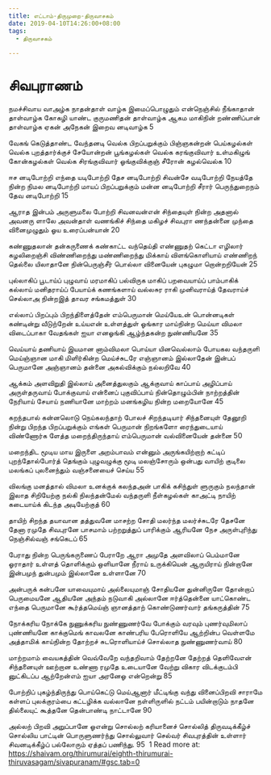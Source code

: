 ```yaml
---
title: எட்டாம்-திருமுறை-திருவாசகம்
date: 2019-04-10T14:26:00+08:00
tags:
  - திருவாசகம்
 
---
```


# சிவபுராணம்

நமச்சிவாய வாஅழ்க நாதன்தாள் வாழ்க
இமைப்பொழுதும் என்நெஞ்சில் நீங்காதான் தாள்வாழ்க
கோகழி யாண்ட குருமணிதன் தாள்வாழ்க
ஆகம மாகிநின் றண்ணிப்பான் தாள்வாழ்க
ஏகன் அநேகன் இறைவ னடிவாழ்க 5

வேகங் கெடுத்தாண்ட வேந்தனடி வெல்க
பிறப்பறுக்கும் பிஞ்ஞகன்றன் பெய்கழல்கள் வெல்க
புறத்தார்க்குச் சேயோன்றன் பூங்கழல்கள் வெல்க
கரங்குவிவார் உள்மகிழுங் கோன்கழல்கள் வெல்க
சிரங்குவிவார் ஓங்குவிக்குஞ் சீரோன் கழல்வெல்க 10

ஈச னடிபோற்றி எந்தை யடிபோற்றி
தேச னடிபோற்றி சிவன்சே வடிபோற்றி
நேயத்தே நின்ற நிமல னடிபோற்றி
மாயப் பிறப்பறுக்கும் மன்ன னடிபோற்றி
சீரார் பெருந்துறைநம் தேவ னடிபோற்றி 15

ஆராத இன்பம் அருளுமலை போற்றி
சிவனவன்என் சிந்தையுள் நின்ற அதனால்
அவனரு ளாலே அவன்தாள் வணங்கிச்
சிந்தை மகிழச் சிவபுரா ணந்தன்னை
முந்தை வினைமுழுதும் ஓய உரைப்பன்யான் 20

கண்ணுதலான் தன்கருணைக் கண்காட்ட வந்தெய்தி
எண்ணுதற் கெட்டா எழிலார் கழலிறைஞ்சி
விண்ணிறைந்து மண்ணிறைந்து மிக்காய் விளங்கொளியாய்
எண்ணிறந் தெல்லை யிலாதானே நின்பெருஞ்சீர்
பொல்லா வினையேன் புகழுமா றொன்றறியேன் 25

புல்லாகிப் பூடாய்ப் புழுவாய் மரமாகிப்
பல்விருக மாகிப் பறவையாய்ப் பாம்பாகிக்
கல்லாய் மனிதராய்ப் பேயாய்க் கணங்களாய்
வல்லசுர ராகி முனிவராய்த் தேவராய்ச்
செல்லாஅ நின்றஇத் தாவர சங்கமத்துள் 30

எல்லாப் பிறப்பும் பிறந்திளைத்தேன் எம்பெருமான்
மெய்யேஉன் பொன்னடிகள் கண்டின்று வீடுற்றேன்
உய்யஎன் உள்ளத்துள் ஓங்கார மாய்நின்ற
மெய்யா விமலா விடைப்பாகா வேதங்கள்
ஐயா எனஓங்கி ஆழ்ந்தகன்ற நுண்ணியனே 35

வெய்யாய் தணியாய் இயமான னாம்விமலா
பொய்யா யினவெல்லாம் போயகல வந்தருளி
மெய்ஞ்ஞான மாகி மிளிர்கின்ற மெய்ச்சுடரே
எஞ்ஞானம் இல்லாதேன் இன்பப் பெருமானே
அஞ்ஞானம் தன்னை அகல்விக்கும் நல்லறிவே 40

ஆக்கம் அளவிறுதி இல்லாய் அனைத்துலகும்
ஆக்குவாய் காப்பாய் அழிப்பாய் அருள்தருவாய்
போக்குவாய் என்னைப் புகுவிப்பாய் நின்தொழும்பின்
நாற்றத்தின் நேரியாய் சேயாய் நணியானே
மாற்றம் மனங்கழிய நின்ற மறையோனே 45

கறந்தபால் கன்னலொடு நெய்கலந்தாற் போலச்
சிறந்தடியார் சிந்தனையுள் தேனூறி நின்று
பிறந்த பிறப்பறுக்கும் எங்கள் பெருமான்
நிறங்களோ ரைந்துடையாய் விண்ணோர்க ளேத்த
மறைந்திருந்தாய் எம்பெருமான் வல்வினையேன் தன்னை 50

மறைந்திட மூடிய மாய இருளை
அறம்பாவம் என்னும் அருங்கயிற்றாற் கட்டிப்
புறந்தோல்போர்த் தெங்கும் புழுவழுக்கு மூடி
மலஞ்சோரும் ஒன்பது வாயிற் குடிலை
மலங்கப் புலனைந்தும் வஞ்சனையைச் செய்ய 55

விலங்கு மனத்தால் விமலா உனக்குக்
கலந்தஅன் பாகிக் கசிந்துள் ளுருகும்
நலந்தான் இலாத சிறியேற்கு நல்கி
நிலந்தன்மேல் வந்தருளி நீள்கழல்கள் காஅட்டி
நாயிற் கடையாய்க் கிடந்த அடியேற்குத் 60

தாயிற் சிறந்த தயாவான தத்துவனே
மாசற்ற சோதி மலர்ந்த மலர்ச்சுடரே
தேசனே தேனா ரமுதே சிவபுரனே
பாசமாம் பற்றறுத்துப் பாரிக்கும் ஆரியனே
நேச அருள்புரிந்து நெஞ்சில்வஞ் சங்கெடப் 65

பேராது நின்ற பெருங்கருணைப் பேராறே
ஆரா அமுதே அளவிலாப் பெம்மானே
ஓராதார் உள்ளத் தொளிக்கும் ஒளியானே
நீராய் உருக்கியென் ஆருயிராய் நின்றானே
இன்பமுந் துன்பமும் இல்லானே உள்ளானே 70

அன்பருக் கன்பனே யாவையுமாய் அல்லையுமாஞ்
சோதியனே துன்னிருளே தோன்றாப் பெருமையனே
ஆதியனே அந்தம் நடுவாகி அல்லானே
ஈர்த்தென்னை யாட்கொண்ட எந்தை பெருமானே
கூர்த்தமெய்ஞ் ஞானத்தாற் கொண்டுணர்வார் தங்கருத்தின் 75

நோக்கரிய நோக்கே நுணுக்கரிய நுண்ணுணர்வே
போக்கும் வரவும் புணர்வுமிலாப் புண்ணியனே
காக்குமெங் காவலனே காண்பரிய பேரொளியே
ஆற்றின்ப வெள்ளமே அத்தாமிக் காய்நின்ற
தோற்றச் சுடரொளியாய்ச் சொல்லாத நுண்ணுணர்வாய் 80

மாற்றமாம் வையகத்தின் வெவ்வேறே வந்தறிவாம்
தேற்றனே தேற்றத் தெளிவேஎன் சிந்தனையுள்
ஊற்றான உண்ணா ரமுதே உடையானே
வேற்று விகார விடக்குடம்பி னுட்கிடப்ப
ஆற்றேன்எம் ஐயா அரனேஓ என்றென்று 85

போற்றிப் புகழ்ந்திருந்து பொய்கெட்டு மெய்ஆனார்
மீட்டிங்கு வந்து வினைப்பிறவி சாராமே
கள்ளப் புலக்குரம்பை கட்டழிக்க வல்லானே
நள்ளிருளில் நட்டம் பயின்றாடும் நாதனே
தில்லையுட் கூத்தனே தென்பாண்டி நாட்டானே 90

அல்லற் பிறவி அறுப்பானே ஓஎன்று
சொல்லற் கரியானைச் சொல்லித் திருவடிக்கீழ்ச்
சொல்லிய பாட்டின் பொருளுணர்ந்து சொல்லுவார்
செல்வர் சிவபுரத்தின் உள்ளார் சிவனடிக்கீழ்ப்
பல்லோரும் ஏத்தப் பணிந்து. 95  1 
Read more at: https://shaivam.org/thirumurai/eighth-thirumurai-thiruvasagam/sivapuranam/#gsc.tab=0
